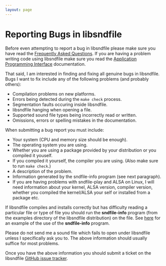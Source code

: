 ```yaml
---
layout: page
---
```


# Reporting Bugs in libsndfile

Before even attempting to report a bug in libsndfile please make sure you have
read the [Frequently Asked Questions](FAQ.md). If you are having a problem
writing code using libsndfile make sure you read the
[Application Programming Interface](api.md) documentation.

That said, I am interested in finding and fixing all genuine bugs in libsndfile.
Bugs I want to fix include any of the following problems (and probably others):

- Compilation problems on new platforms.
- Errors being detected during the `make check` process.
- Segmentation faults occuring inside libsndfile.
- libsndfile hanging when opening a file.
- Supported sound file types being incorrectly read or written.
- Omissions, errors or spelling mistakes in the documentation.

When submitting a bug report you must include:

- Your system (CPU and memory size should be enough).
- The operating system you are using.
- Whether you are using a package provided by your distribution or you compiled
  it youself.
- If you compiled it yourself, the compiler you are using. (Also make sure to
  run `make check`.)
- A description of the problem.
- Information generated by the sndfile-info program (see next paragraph).
- If you are having problems with sndfile-play and ALSA on Linux, I will need
  information about your kernel, ALSA version, compiler version, whether you
  compiled the kernel/ALSA your self or installed from a package etc.

If libsndfile compiles and installs correctly but has difficulty reading a
particular file or type of file you should run the **sndfile-info** program
(from the examples directory of the libsndfile distribution) on the file. See
[here](sndfile_info.md) for an example of the use of the **sndfile-info**
program.

Please do not send me a sound file which fails to open under libsndfile unless
I specifically ask you to. The above information should usually suffice for most
problems.

Once you have the above information you should submit a ticket on the libsndfile
[GitHub issue tracker](https://github.com/libsndfile/libsndfile/issues).
